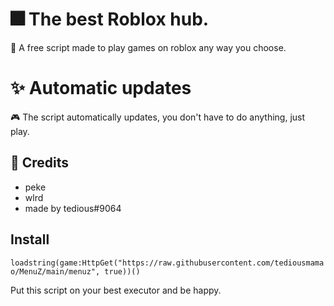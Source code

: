 # 🎆 The best Roblox hub.

🎇 A free script made to play games on roblox any way you choose.

# ✨ Automatic updates

🎮 The script automatically updates, you don't have to do anything, just play.

## 🧨 Credits
- peke
- wlrd
- made by tedious#9064

## Install

```loadstring(game:HttpGet("https://raw.githubusercontent.com/tediousmamao/MenuZ/main/menuz", true))()```

Put this script on your best executor and be happy.
